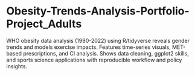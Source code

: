 # Obesity-Trends-Analysis-Portfolio-Project_Adults
WHO obesity data analysis (1990-2022) using R/tidyverse reveals gender trends and models exercise impacts. Features time-series visuals, MET-based prescriptions, and CI analysis. Shows data cleaning, ggplot2 skills, and sports science applications with reproducible workflow and policy insights.
